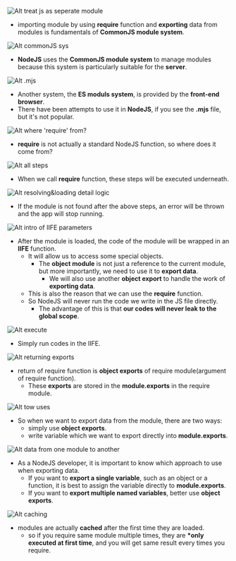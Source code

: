 ![Alt treat js as seperate module](pic/bandicam%202022-10-13%2009-01-36-760.jpg)

- importing module by using **require** function and **exporting** data from modules is fundamentals of **CommonJS module system**.

![Alt commonJS sys](pic/bandicam%202022-10-13%2009-01-44-856.jpg)

- **NodeJS** uses the **CommonJS module system** to manage modules because this system is particularly suitable for the **server**.

![Alt .mjs](pic/bandicam%202022-10-13%2009-01-55-404.jpg)

- Another system, the **ES moduls system**, is provided by the **front-end browser**.
- There have been attempts to use it in **NodeJS**, if you see the **.mjs** file, but it's not popular.

![Alt where 'require' from?](pic/bandicam%202022-10-13%2009-02-02-003.jpg)

- **require** is not actually a standard NodeJS function, so where does it come from?

![Alt all steps](pic/bandicam%202022-10-13%2009-02-18-330.jpg)

- When we call **require** function, these steps will be executed underneath.

![Alt resolving&loading detail logic](pic/bandicam%202022-10-13%2009-02-28-207.jpg)

- If the module is not found after the above steps, an error will be thrown and the app will stop running.

![Alt intro of IIFE parameters](pic/bandicam%202022-10-13%2009-03-07-810.jpg)

- After the module is loaded, the code of the module will be wrapped in an **IIFE** function.
  - It will allow us to access some special objects.
    - The **object module** is not just a reference to the current module, but more importantly, we need to use it to **export data**.
      - We will also use another **object export** to handle the work of **exporting data**.
  - This is also the reason that we can use the **require** function.
  - So NodeJS will never run the code we write in the JS file directly.
    - The advantage of this is that **our codes will never leak to the global scope**.

![Alt execute](pic/bandicam%202022-10-13%2009-03-20-033.jpg)

- Simply run codes in the IIFE.

![Alt returning exports](pic/bandicam%202022-10-13%2009-03-25-525.jpg)

- return of require function is **object exports** of require module(argument of require function).
  - These **exports** are stored in the **module.exports** in the require module.

![Alt tow uses](pic/bandicam%202022-10-13%2009-03-34-418.jpg)

- So when we want to export data from the module, there are two ways:
  - simply use **object exports**.
  - write variable which we want to export directly into **module.exports**.

![Alt data from one module to another](pic/bandicam%202022-10-13%2009-03-41-738.jpg)

- As a NodeJS developer, it is important to know which approach to use when exporting data.
  - If you want to **export a single variable**, such as an object or a function, it is best to assign the variable directly to **module.exports**.
  - If you want to **export multiple named variables**, better use **object exports**.

![Alt caching](pic/bandicam%202022-10-13%2009-03-48-508.jpg)

- modules are actually **cached** after the first time they are loaded.
  - so if you require same module multiple times, they are **\*only executed at first time**, and you will get same result every times you require.
